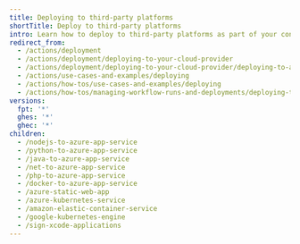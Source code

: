 ```yaml
---
title: Deploying to third-party platforms
shortTitle: Deploy to third-party platforms
intro: Learn how to deploy to third-party platforms as part of your continuous deployment and continuous integration workflows.
redirect_from:
  - /actions/deployment
  - /actions/deployment/deploying-to-your-cloud-provider
  - /actions/deployment/deploying-to-your-cloud-provider/deploying-to-azure
  - /actions/use-cases-and-examples/deploying
  - /actions/how-tos/use-cases-and-examples/deploying
  - /actions/how-tos/managing-workflow-runs-and-deployments/deploying-to-third-party-platforms
versions:
  fpt: '*'
  ghes: '*'
  ghec: '*'
children:
  - /nodejs-to-azure-app-service
  - /python-to-azure-app-service
  - /java-to-azure-app-service
  - /net-to-azure-app-service
  - /php-to-azure-app-service
  - /docker-to-azure-app-service
  - /azure-static-web-app
  - /azure-kubernetes-service
  - /amazon-elastic-container-service
  - /google-kubernetes-engine
  - /sign-xcode-applications
---
```

